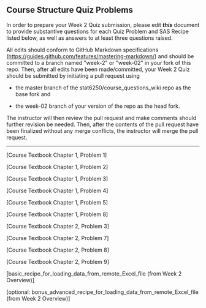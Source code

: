 ## Course Structure Quiz Problems

In order to prepare your Week 2 Quiz submission, please edit ***this*** document to provide substantive questions for each Quiz Problem and SAS Recipe listed below, as well as answers to at least three questions raised.

All edits should conform to GitHub Markdown specifications (https://guides.github.com/features/mastering-markdown/) and should be committed to a branch named "week-2" or "week-02" in your fork of this repo. Then, after all edits have been made/committed, your Week 2 Quiz should be submitted by initiating a pull request using

- the master branch of the stat6250/course_questions_wiki repo as the base fork and

- the week-02 branch of your version of the repo as the head fork.

The instructor will then review the pull request and make comments should further revision be needed. Then, after the contents of the pull request have been finalized without any merge conflicts, the instructor will merge the pull request.

********************************************************************************


[Course Textbook Chapter 1, Problem 1]



[Course Textbook Chapter 1, Problem 2]



[Course Textbook Chapter 1, Problem 3]



[Course Textbook Chapter 1, Problem 4]



[Course Textbook Chapter 1, Problem 5]



[Course Textbook Chapter 1, Problem 8]



[Course Textbook Chapter 2, Problem 3]



[Course Textbook Chapter 2, Problem 7]



[Course Textbook Chapter 2, Problem 8]



[Course Textbook Chapter 2, Problem 9]



[basic_recipe_for_loading_data_from_remote_Excel_file (from Week 2 Overview)]



[optional: bonus_advanced_recipe_for_loading_data_from_remote_Excel_file (from Week 2 Overview)]



